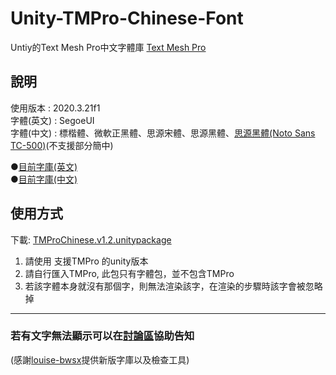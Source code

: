 # Unity-TMPro-Chinese-Font

Untiy的Text Mesh Pro中文字體庫
[Text Mesh Pro](https://docs.unity3d.com/2020.3/Documentation/Manual/com.unity.textmeshpro.html)

## 說明

使用版本 : 2020.3.21f1  
字體(英文) : SegoeUI  
字體(中文) : 標楷體、微軟正黑體、思源宋體、思源黑體、[思源黑體(Noto Sans TC-500)](https://fonts.google.com/noto/specimen/Noto+Sans+TC)(不支援部分簡中)  

 ●[目前字庫(英文)](/EnglishWord.md)  
 ●[目前字庫(中文)](/ChineseWord.md)  

## 使用方式

下載: [TMProChinese.v1.2.unitypackage](https://github.com/jkl54555/Unity-TMPro-Chinese-Font/releases/download/v1.2/TMProChinese.v1.2.unitypackage)

1. 請使用 支援TMPro 的unity版本
2. 請自行匯入TMPro, 此包只有字體包，並不包含TMPro
3. 若該字體本身就沒有那個字，則無法渲染該字，在渲染的步驟時該字會被忽略掉

---

### 若有文字無法顯示可以在[討論區](https://github.com/jkl54555/Unity-TMPro-Chinese-Font/discussions/2#discussion-4571133)協助告知

(感謝[louise-bwsx](https://github.com/jkl54555/Unity-TMPro-Chinese-Font/discussions/2#discussioncomment-7875455)提供新版字庫以及檢查工具)
